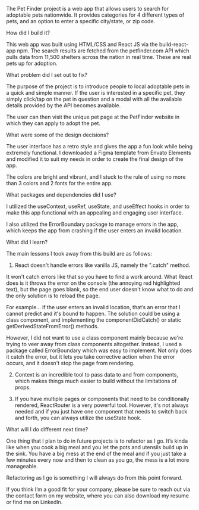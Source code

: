 The Pet Finder project is a web app that allows users to search for adoptable pets nationwide. It provides categories for 4 different types of pets, and an option to enter a specific city/state, or zip code.


How did I build it?

This web app was built using HTML/CSS and React JS via the build-react-app npm. The search results are fetched from the petfinder.com API which pulls data from 11,500 shelters across the nation in real time. These are real pets up for adoption.


What problem did I set out to fix?

The purpose of the project is to introduce people to local adoptable pets in a quick and simple manner. If the user is interested in a specific pet, they simply click/tap on the pet in question and a modal with all the available details provided by the API becomes available.

The user can then visit the unique pet page at the PetFinder website in which they can apply to adopt the pet.


What were some of the design decisions?

The user interface has a retro style and gives the app a fun look while being extremely functional. I downloaded a Figma template from Envato Elements and modified it to suit my needs in order to create the final design of the app.

The colors are bright and vibrant, and I stuck to the rule of using no more than 3 colors and 2 fonts for the entire app.


What packages and dependencies did I use?

I utilized the useContext, useRef, useState, and useEffect hooks in order to make this app functional with an appealing and engaging user interface.

I also utilized the ErrorBoundary package to manage errors in the app, which keeps the app from crashing if the user enters an invalid location.


What did I learn?

The main lessons I took away from this build are as follows:

1. React doesn't handle errors like vanilla JS, namely the ".catch" method.

It won't catch errors like that so you have to find a work around. What React does is it throws the error on the console (the annoying red highlighted text), but the page goes blank, so the end user doesn't know what to do and the only solution is to reload the page.

For example... if the user enters an invalid location, that’s an error that I cannot predict and it's bound to happen. The solution could be using a class component, and implementing the componentDidCatch() or static getDerivedStateFromError() methods.

However, I did not want to use a class component mainly because we're trying to veer away from class components altogether. Instead, I used a package called ErrorBoundary which was easy to implement. Not only does it catch the error, but it lets you take corrective action when the error occurs, and it doesn't stop the page from rendering.

2. Context is an incredible tool to pass data to and from components, which makes things much easier to build without the limitations of props.

3. If you have multiple pages or components that need to be conditionally rendered, ReactRouter is a very powerful tool. However, it's not always needed and if you just have one component that needs to switch back and forth, you can always utilize the useState hook.


What will I do different next time?

One thing that I plan to do in future projects is to refactor as I go. It’s kinda like when you cook a big meal and you let the pots and utensils build up in the sink. You have a big mess at the end of the meal and if you just take a few minutes every now and then to clean as you go, the mess is a lot more manageable.

Refactoring as I go is something I will always do from this point forward.

If you think I’m a good fit for your company, please be sure to reach out via the contact form on my website, where you can also download my resume or find me on LinkedIn.
